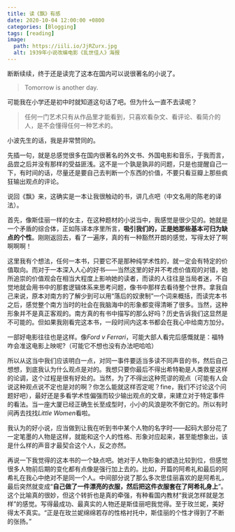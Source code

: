 ```yaml
---
title: 读《飘》有感
date: 2020-10-04 12:00:00 +0800
categories: [Blogging]
tags: [reading]
image:
  path: https://iili.io/JjRZurx.jpg
  alt: 1939年小说改编电影《乱世佳人》海报
---
```


断断续续，终于还是读完了这本在国内可以说很著名的小说了。

> Tomorrow is another day.

可能我在小学还是初中时就知道这句话了吧。但为什么一直不去读呢？

> 任何一门艺术只有从作品里才能看到，只喜欢看杂文、看评论、看简介的人，是不会懂得任何一种艺术的。

小波先生的话，我是非常赞同的。

先插一句，就是总感觉很多在国内很著名的外文书、外国电影和音乐，于我而言，品尝之后并没有那样的受益匪浅。这不是一个孰是孰非的问题，只是也提醒自己一下，有时间的话，尽量还是要自己去判断一个东西的价值，不要只看豆瓣上那些疯狂输出观点的评论。

说回《飘》来，这确实是一本让我很触动的书，讲几点吧（中文名用的陈老的译法）。

首先，像斯佳丽一样的女主，在这种题材的小说当中，我感觉是很少见的。她就是一个矛盾的综合体，正如陈译本序里所言，**吸引我们的，正是她那些基本可归为缺点的个性**。刚刚返回去，看了一遍序，真的有一种豁然开朗的感觉，写得太好了啊啊啊啊！

这里我有个想法，任何一本书，只要它不是那种纯学术性的，就一定会有特定的价值取向。而对于一本深入人心的好书——当然这里的好并不考虑价值观的对错，她所追崇的价值观会在相当大程度上影响她的读者，而读的人往往是当局者迷，不自觉地就会用书中的那套逻辑体系来思考问题，像书中那样去看待整个世界。拿我自己来说，原本对南方的了解少到可以用“落后的奴隶制”一个词来概括，而读完本书之后，感觉整个南方当时的社会在我脑海中的形象都变得清晰了很多。当然，这种形象并不是真正客观的。南方真的有书中描写的那么好吗？历史告诉我们这显然是不可能的。但如果我刚看完这本书，一段时间内这本书都会在我心中给南方加分。

一部好电影往往也是这样。像*Ford v Ferrari*，可能大部人看完后感慨就是：福特咋会准这电影上映呢?（可能它不想也没有办法吧哈哈）

所以从这当中我们应该明白一点，对同一事件要适当多读不同声音的书，然后自己想想，到底我认为什么观点是对的。我想只要你最后不得出希特勒是人类救星这样的论调，这个过程是很有好处的。当然，为了不得出这种荒谬的观点（可能有人会说这种观点说不定也是对的啊？你怎么能就这样否定呢？fine，我们不讨论这个问题好吧），最好还是多看学术性偏强而较少输出观点的文章，来建立对于特定事件的看法。当一座大厦已经正确生长至成型时，小小的风浪是吹不倒它的。所以有时间再去找找*Little Women*看啦。

我认为的好小说，应当做到让我在听到书中某个人物的名字时——起码大部分花了一定笔墨的人物是这样，就能和这个人的性格、形象对应起来，甚至能想象出，该是什么样的声音才最契合这个人，反之亦然。

再说一下我觉得的这本书的一个缺点吧。她对于人物形象的塑造比较到位，但感觉很多人物前后期的变化都有点像是强行加上去的。比如，开篇的阿希礼和最后的阿希礼在我心中绝对不是同一个人。中间部分说了那么多次思佳丽喜欢的是阿希礼，最后突然就变成“**自己做了一件漂亮的衣服，然后把这件衣服套在了阿希礼身上**”。这个比喻真的很妙，但这个转折也是真的牵强，有种看国内教材“我说怎样就是怎样”的感觉。写得最成功、最真实的人物还是斯佳丽吧我觉得。至于玫兰妮，美好得太不真实。“正是在玫兰妮绵绵若存的性格衬托中，斯佳丽的个性才得到了不断的张扬。”
